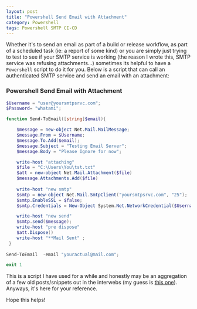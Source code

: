 ```yaml
---
layout: post
title: "Powershell Send Email with Attachment"
category: Powershell
tags: Powershell SMTP CI-CD
---
```


Whether it's to send an email as part of a build or release workflow, as part of a scheduled task (ie: a report of some kind) or you are simply just trying to test to see if your SMTP service is working (the reason I wrote this, SMTP service was refusing attachments...) sometimes its helpful to have a `Powershell` script to do it for you.  Below is a script that can call an authenticated SMTP service and send an email with an attachment:

### Powershell Send Email with Attachment
```powershell
$Username = "user@yoursmtpsrvc.com";
$Password= "whatami";

function Send-ToEmail([string]$email){

    $message = new-object Net.Mail.MailMessage;
    $message.From = $Username;
    $message.To.Add($email);
    $message.Subject = "Testing Email Server";
    $message.Body = "Please Ignore for now";

    write-host "attaching"
    $file = "C:\Users\You\tst.txt"
    $att = new-object Net.Mail.Attachment($file)
    $message.Attachments.Add($file)
	
    write-host "new smtp"
    $smtp = new-object Net.Mail.SmtpClient("yoursmtpsrvc.com", "25"); 
    $smtp.EnableSSL = $false;
    $smtp.Credentials = New-Object System.Net.NetworkCredential($Username, $Password);

    write-host "new send"
    $smtp.send($message);
    write-host "pre dispose"
    $att.Dispose()
    write-host "**Mail Sent" ; 
 }
 
Send-ToEmail  -email "youractual@mail.com";

exit 1
```

This is a script I have used for a while and honestly may be an aggregation of a few old posts/snippets out in the interwebs (my guess is [this one](https://stackoverflow.com/questions/36355271/how-to-send-email-with-powershell)). Anyways, it's here for your reference.

Hope this helps!
